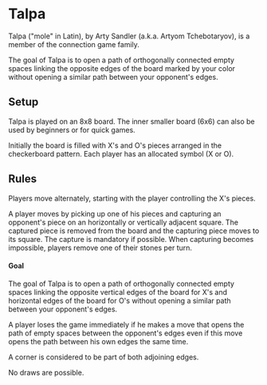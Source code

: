 # Talpa
Talpa ("mole" in Latin), by Arty Sandler (a.k.a. Artyom Tchebotaryov), is a member of the connection game family.

The goal of Talpa is to open a path of orthogonally connected empty spaces linking the opposite edges of the board marked by your color without opening a similar path between your opponent's edges. 

## Setup
Talpa is played on an 8x8 board. The inner smaller board (6x6) can also be used by beginners or for quick games.

Initially the board is filled with X's and O's pieces arranged in the checkerboard pattern. Each player has an allocated symbol (X or O).

## Rules
Players move alternately, starting with the player controlling the X's pieces.

A player moves by picking up one of his pieces and capturing an opponent's piece on an horizontally or vertically adjacent square. The captured piece is removed from the board and the capturing piece moves to its square. The capture is mandatory if possible. When capturing becomes impossible, players remove one of their stones per turn. 

#### Goal
The goal of Talpa is to open a path of orthogonally connected empty spaces linking the opposite vertical edges of the board for X's and horizontal edges of the board for O's without opening a similar path between your opponent's edges.

A player loses the game immediately if he makes a move that opens the path of empty spaces between the opponent's edges even if this move opens the path between his own edges the same time.

A corner is considered to be part of both adjoining edges.

No draws are possible. 
